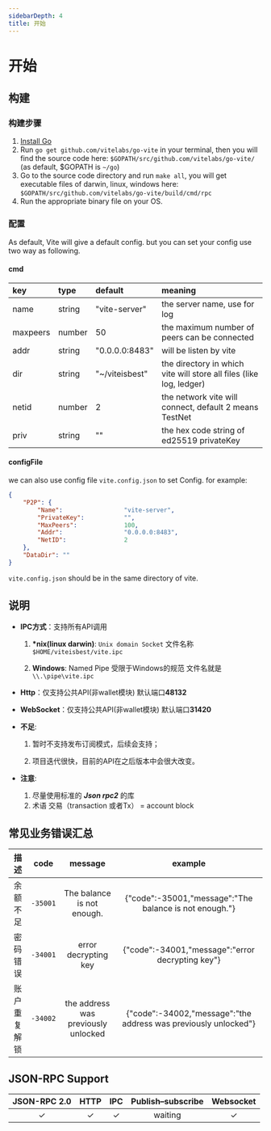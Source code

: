 ```yaml
---
sidebarDepth: 4
title: 开始
---
```


# 开始

## 构建

### 构建步骤

1. [Install Go](https://golang.org/doc/install)
2. Run `go get github.com/vitelabs/go-vite` in your terminal, then you will find the source code here: `$GOPATH/src/github.com/vitelabs/go-vite/` (as default, $GOPATH is `~/go`)
3. Go to the source code directory and run `make all`, you will get executable files of darwin, linux, windows here: `$GOPATH/src/github.com/vitelabs/go-vite/build/cmd/rpc`  
4. Run the appropriate binary file on your OS.


### 配置

As default, Vite will give a default config. but you can set your config use two way as following.

#### cmd

| key | type | default | meaning |
|:--- |:--- |:--- |:--- |
| name | string | "vite-server" | the server name, use for log |
| maxpeers | number | 50 | the maximum number of peers can be connected |
| addr | string | "0.0.0.0:8483" | will be listen by vite |
| dir | string | "~/viteisbest" | the directory in which vite will store all files (like log, ledger) |
| netid | number | 2 | the network vite will connect, default 2 means TestNet |
| priv | string | "" | the hex code string of ed25519 privateKey |

#### configFile

we can also use config file `vite.config.json` to set Config. for example:

```json
{
    "P2P": {
        "Name":                 "vite-server",
        "PrivateKey":           "",
        "MaxPeers":             100,
        "Addr":                 "0.0.0.0:8483",
        "NetID":                2
    },
    "DataDir": ""
}
```

`vite.config.json` should be in the same directory of vite.

## 说明
* **IPC方式**：支持所有API调用

    1. **\*nix(linux darwin)**: `Unix domain Socket` 文件名称    `$HOME/viteisbest/vite.ipc`

    2. **Windows**: Named Pipe 受限于Windows的规范 文件名就是  `\\.\pipe\vite.ipc`
* **Http**：仅支持公共API(非wallet模块) 默认端口**48132**

* **WebSocket**：仅支持公共API(非wallet模块) 默认端口**31420**
* **不足**:

    1. 暂时不支持发布订阅模式，后续会支持；

    2. 项目迭代很快，目前的API在之后版本中会很大改变。

* **注意**:
    1. 尽量使用标准的 ***Json rpc2*** 的库
    2. 术语 交易（transaction 或者Tx） = account block


## 常见业务错误汇总

|  描述 | code | message | example |
|:------------:|:-----------:|:-----:|:-----:|
| 余额不足|  `-35001` |  The balance is not enough. |{"code":-35001,"message":"The balance is not enough."}|
| 密码错误	|  `-34001` | error decrypting key |{"code":-34001,"message":"error decrypting key"}|
| 账户重复解锁	|  `-34002` |  the address was previously unlocked |{"code":-34002,"message":"the address was previously unlocked"}|

## JSON-RPC Support

|  JSON-RPC 2.0  | HTTP | IPC |Publish–subscribe |Websocket |
|:------------:|:-----------:|:-----:|:-----:|:-----:|
| &#x2713;|  &#x2713; |  &#x2713; |waiting|&#x2713;|
